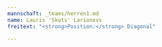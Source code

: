 ```yaml
---
mannschaft: _teams/herren1.md
name: Lauris 'Skots' Larionovs
freitext: "<strong>Position:</strong> Diagonal"

---
```

